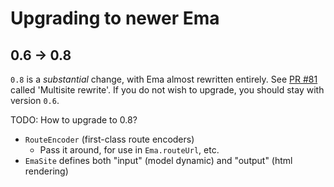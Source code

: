 
# Upgrading to newer Ema

## 0.6 -> 0.8

`0.8` is a *substantial* change, with Ema almost rewritten entirely. See [PR #81](https://github.com/srid/ema/pull/81) called 'Multisite rewrite'. If you do not wish to upgrade, you should stay with version `0.6`.

TODO: How to upgrade to 0.8?

- `RouteEncoder` (first-class route encoders)
    - Pass it around, for use in `Ema.routeUrl`, etc.
- `EmaSite` defines both "input" (model dynamic) and "output" (html rendering)